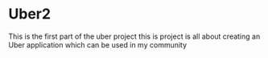 # Uber2
This is the first part of the uber project
this is project is all about creating an Uber application which can be used in my community
